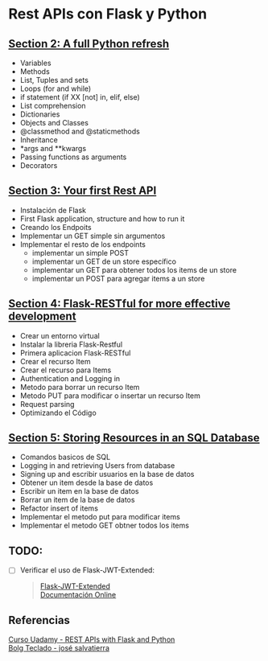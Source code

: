 # Rest APIs con Flask y Python

## [Section 2: A full Python refresh](section_2_a_full_python_review.md)

* Variables
* Methods
* List, Tuples and sets
* Loops (for and while)
* if statement (if XX [not] in, elif, else)
* List comprehension
* Dictionaries
* Objects and Classes
* @classmethod and @staticmethods
* Inheritance
* *args and **kwargs
* Passing functions as arguments
* Decorators

## [Section 3: Your first Rest API](section_3_your_first_rest_api.md)

* Instalación de Flask
* First Flask application, structure and how to run it
* Creando los Endpoits
* Implementar un GET simple sin argumentos
* Implementar el resto de los endpoints
    * implementar un simple POST
    * implementar un GET de un store específico
    * implementar un GET para obtener todos los items de un store
    * implementar un POST para agregar items a un store

## [Section 4: Flask-RESTful for more effective development](section_4_flask_restful.md)

* Crear un entorno virtual
* Instalar la libreria Flask-Restful
* Primera aplicacion Flask-RESTful
* Crear el recurso Item
* Crear el recurso para Items
* Authentication and Logging in
* Metodo para borrar un recurso Item
* Metodo PUT para modificar o insertar un recurso Item
* Request parsing
* Optimizando el Código

## [Section 5: Storing Resources in an SQL Database](section_5_storing_resources_in_db.md)

* Comandos basicos de SQL
* Logging in and retrieving Users from database
* Signing up and escribir usuarios en la base de datos
* Obtener un item desde la base de datos
* Escribir un item en la base de datos
* Borrar un item de la base de datos
* Refactor insert of items
* Implementar el metodo put para modificar items
* Implementar el metodo GET obtner todos los items

## TODO:

- [ ] Verificar el uso de Flask-JWT-Extended:
    > [Flask-JWT-Extended](https://github.com/vimalloc/flask-jwt-extended)  
    > [Documentación Online](http://flask-jwt-extended.readthedocs.io/en/latest/)

## Referencias

[Curso Uadamy - REST APIs with Flask and Python](https://www.udemy.com/rest-api-flask-and-python/learn/v4/content)  
[Bolg Teclado - josé salvatierra](http://tecladocode.com/blog/)
